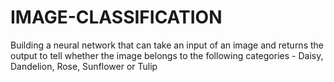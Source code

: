 # IMAGE-CLASSIFICATION
Building a neural network that can take an input of an image and returns the output to tell whether the  image belongs to the following categories - Daisy, Dandelion, Rose, Sunflower or Tulip
